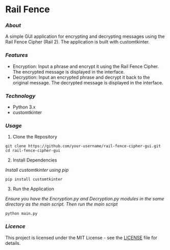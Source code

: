 # Rail Fence

### **_About_**
A simple GUI application for encrypting and decrypting messages using the Rail Fence Cipher (Rail 2). The application is built with customtkinter.

### **_Features_**

* Encryption: Input a phrase and encrypt it using the Rail Fence Cipher. The encrypted message is displayed in the interface.
* Decryption: Input an encrypted phrase and decrypt it back to the original message. The decrypted message is displayed in the interface.

### **_Technology_**

* Python 3.x
* customtkinter

### **_Usage_**

1. Clone the Repository

```
git clone https://github.com/your-username/rail-fence-cipher-gui.git
cd rail-fence-cipher-gui
```

2. Install Dependencies

_Install customtkinter using pip_
```
pip install customtkinter
```

3. Run the Application

_Ensure you have the Encryption.py and Decryption.py modules in the same directory as the main script. Then run the main script_
```
python main.py
```
### **_Licence_**

This project is licensed under the MIT License - see the [LICENSE](https://github.com/Jelared/Project-Rail_fence_cipher/blob/main/LICENSE) file for details.
